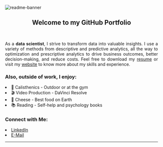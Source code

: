 ![readme-banner](https://user-images.githubusercontent.com/108199052/177016372-56af75a0-ebc5-41ac-b6f3-9e708ae5c676.png)
<br/>

<h2 align="center"> Welcome to my GitHub Portfolio <br/></h2><br/>

<p align="justify">As a <b>data scientist</b>, I strive to transform data into valuable insights. I use a variety of methods from descriptive and predictive analytics, all the way to optimization and prescriptive analytics to drive business outcomes, better decision-making, and reduce costs. Feel free to download my <a href="https://mlepicier.github.io/assets/docs/resume_mlepicier.pdf" target=”_blank”>resume</a> or visit my <a href="https://mlepicier.github.io">website</a> to know more about my skills and experience.</p>
						

<h3>Also, outside of work, I enjoy:</h3>
    <li>🤸 Calisthenics - Outdoor or at the gym
    <li>🎬 Video Production - DaVinci Resolve
    <li>🧀 Cheese - Best food on Earth
    <li>📚 Reading - Self-help and psychology books<br/>

<h3>Connect with Me:</h3>
<li><a href="https://www.linkedin.com/in/mlepicier/">LinkedIn</a>
<li><a href="mailto:mlepicier.msc2022@ivey.ca">E-Mail</a> <br/>

***
